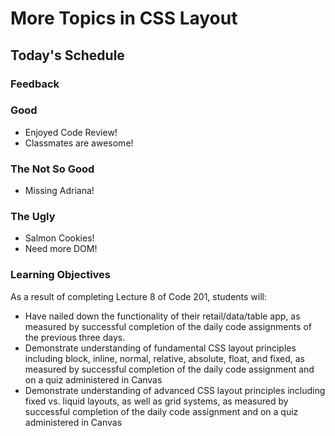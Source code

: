 # More Topics in CSS Layout

## Today's Schedule

### Feedback

### Good

- Enjoyed Code Review!
- Classmates are awesome!

### The Not So Good

- Missing Adriana!

### The Ugly

- Salmon Cookies!
- Need more DOM!

### **Learning Objectives**

As a result of completing Lecture 8 of Code 201, students will:

- Have nailed down the functionality of their retail/data/table app, as measured by successful completion of the daily code assignments of the previous three days.
- Demonstrate understanding of fundamental CSS layout principles including block, inline, normal, relative, absolute, float, and fixed, as measured by successful completion of the daily code assignment and on a quiz administered in Canvas
- Demonstrate understanding of advanced CSS layout principles including fixed vs. liquid layouts, as well as grid systems, as measured by successful completion of the daily code assignment and on a quiz administered in Canvas
